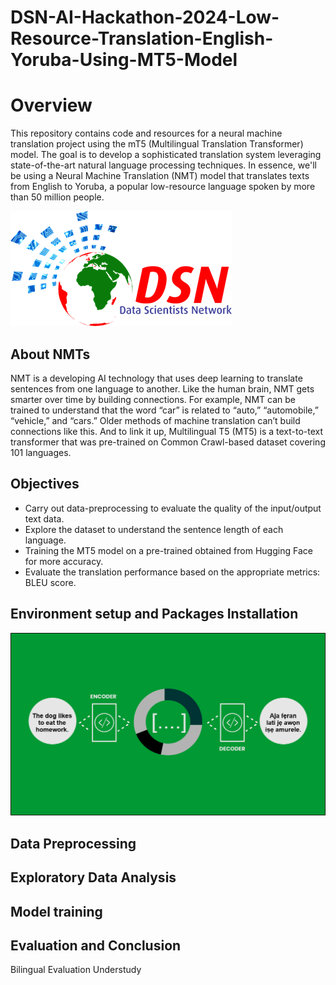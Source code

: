 # DSN-AI-Hackathon-2024-Low-Resource-Translation-English-Yoruba-Using-MT5-Model

# Overview
This repository contains code and resources for a neural machine translation project using the mT5 (Multilingual Translation Transformer) model. The goal is to develop a sophisticated translation system leveraging state-of-the-art natural language processing techniques. In essence, we'll be using a Neural Machine Translation (NMT) model that translates texts from English to Yoruba, a popular low-resource language spoken by more than 50 million people.

![](dsn.png)


## About NMTs

NMT is a developing AI technology that uses deep learning to translate sentences from one language to another. Like the human brain, NMT gets smarter over time by building connections. For example, NMT can be trained to understand that the word “car” is related to “auto,” “automobile,” “vehicle,” and “cars.” Older methods of machine translation can’t build connections like this. And to link it up, Multilingual T5 (MT5) is a text-to-text transformer that was pre-trained on Common Crawl-based dataset covering 101 languages.


## Objectives
* Carry out data-preprocessing to evaluate the quality of the input/output text data.
* Explore the dataset to understand the sentence length of each language.
* Training the MT5 model on a pre-trained obtained from Hugging Face for more accuracy.
* Evaluate the translation performance based on the appropriate metrics: BLEU score.


## Environment setup and Packages Installation

<p align="center">
  <img src="encoders.png" alt="description" width="700" height="auto"/>
</p>

## Data Preprocessing


## Exploratory Data Analysis





## Model training


## Evaluation and Conclusion
Bilingual Evaluation Understudy
